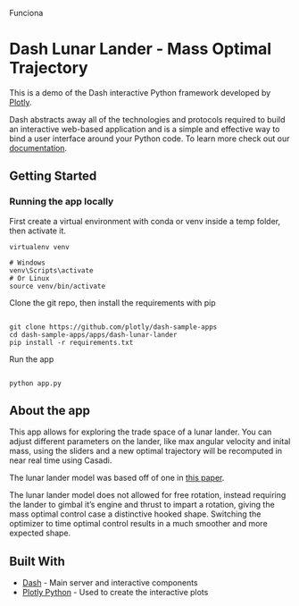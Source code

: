 Funciona
# Dash Lunar Lander - Mass Optimal Trajectory

This is a demo of the Dash interactive Python framework developed by [Plotly](https://plot.ly/).

Dash abstracts away all of the technologies and protocols required to build an interactive web-based application and is a simple and effective way to bind a user interface around your Python code. To learn more check out our [documentation](https://plot.ly/dash).

## Getting Started

### Running the app locally

First create a virtual environment with conda or venv inside a temp folder, then activate it.

```
virtualenv venv

# Windows
venv\Scripts\activate
# Or Linux
source venv/bin/activate

```

Clone the git repo, then install the requirements with pip

```

git clone https://github.com/plotly/dash-sample-apps
cd dash-sample-apps/apps/dash-lunar-lander
pip install -r requirements.txt

```

Run the app

```

python app.py

```

## About the app

This app allows for exploring the trade space of a lunar lander. You can adjust different parameters on the lander, 
like max angular velocity and inital mass, using the sliders and a new optimal trajectory will be recomputed in near 
real time using Casadi.

The lunar lander model was based off of one in [this paper](https://arxiv.org/pdf/1610.08668.pdf).

The lunar lander model does not allowed for free rotation, instead requiring the lander to gimbal it’s 
engine and thrust to impart a rotation, giving the mass optimal control case a distinctive hooked shape. 
Switching the optimizer to time optimal control results in a much smoother and more expected shape.

## Built With

- [Dash](https://dash.plot.ly/) - Main server and interactive components
- [Plotly Python](https://plot.ly/python/) - Used to create the interactive plots

